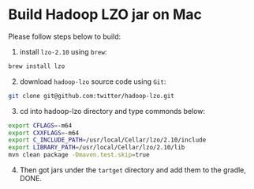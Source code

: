 # Build Hadoop LZO jar on Mac

Please follow steps below  to build:

1. install `lzo-2.10` using `brew`:
```bash
brew install lzo
```
2. download `hadoop-lzo` source code using `Git`:

```bash
git clone git@github.com:twitter/hadoop-lzo.git
```

3. cd into hadoop-lzo directory and type commonds below:

```bash
export CFLAGS=-m64
export CXXFLAGS=-m64
export C_INCLUDE_PATH=/usr/local/Cellar/lzo/2.10/include
export LIBRARY_PATH=/usr/local/Cellar/lzo/2.10/lib
mvn clean package -Dmaven.test.skip=true
```

4. Then got jars under the `tartget` directory and add them to the gradle, DONE.